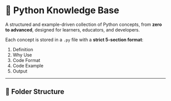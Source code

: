 # 🐍 Python Knowledge Base

A structured and example-driven collection of Python concepts, from **zero to advanced**, designed for learners, educators, and developers.

Each concept is stored in a `.py` file with a **strict 5-section format**:
1. Definition  
2. Why Use  
3. Code Format  
4. Code Example  
5. Output  

---

## 📁 Folder Structure
